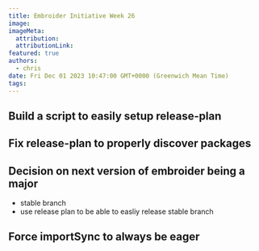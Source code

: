 ```yaml
---
title: Embroider Initiative Week 26
image:
imageMeta:
  attribution:
  attributionLink:
featured: true
authors:
  - chris
date: Fri Dec 01 2023 10:47:00 GMT+0000 (Greenwich Mean Time)
tags:
---
```


## Build a script to easily setup release-plan

## Fix release-plan to properly discover packages

## Decision on next version of embroider being a major

- stable branch
- use release plan to be able to easliy release stable branch

## Force importSync to always be eager 


